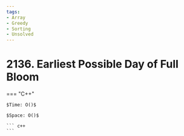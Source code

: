 ```yaml
---
tags:
- Array
- Greedy
- Sorting
- Unsolved
---
```



# 2136. Earliest Possible Day of Full Bloom

=== "C++"

    $Time: O()$

    $Space: O()$

    ``` c++
    ```